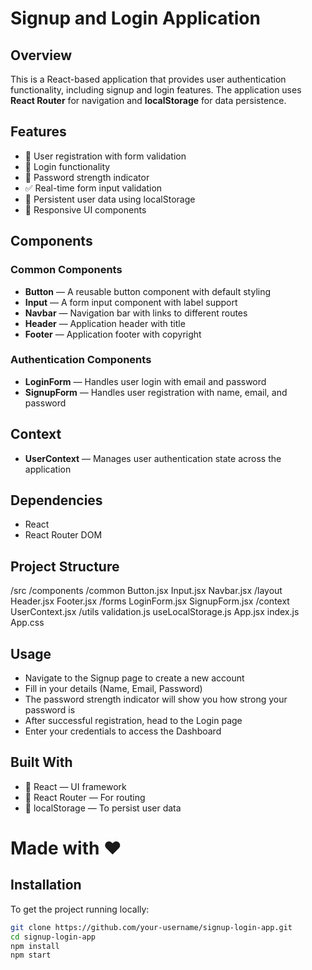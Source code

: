 # Signup and Login Application

## Overview

This is a React-based application that provides user authentication functionality, including signup and login features. The application uses **React Router** for navigation and **localStorage** for data persistence.

## Features

- 🔐 User registration with form validation
- 🔑 Login functionality
- 💪 Password strength indicator
- ✅ Real-time form input validation
- 💾 Persistent user data using localStorage
- 📱 Responsive UI components

## Components

### Common Components

- **Button** — A reusable button component with default styling
- **Input** — A form input component with label support
- **Navbar** — Navigation bar with links to different routes
- **Header** — Application header with title
- **Footer** — Application footer with copyright

### Authentication Components

- **LoginForm** — Handles user login with email and password
- **SignupForm** — Handles user registration with name, email, and password

## Context

- **UserContext** — Manages user authentication state across the application

## Dependencies
 - React
 - React Router DOM

## Project Structure
 /src
   /components
     /common
       Button.jsx
       Input.jsx
       Navbar.jsx
     /layout
       Header.jsx
       Footer.jsx
     /forms
       LoginForm.jsx
       SignupForm.jsx
    /context
      UserContext.jsx
    /utils
      validation.js
      useLocalStorage.js
    App.jsx
    index.js
    App.css

## Usage
 - Navigate to the Signup page to create a new account
 - Fill in your details (Name, Email, Password)
 - The password strength indicator will show you how strong your password is
 - After successful registration, head to the Login page
 - Enter your credentials to access the Dashboard

## Built With
- 🧰 React — UI framework
- 🧭 React Router — For routing
- 💾 localStorage — To persist user data

# Made with ❤️




## Installation

To get the project running locally:

```bash
git clone https://github.com/your-username/signup-login-app.git
cd signup-login-app
npm install
npm start

